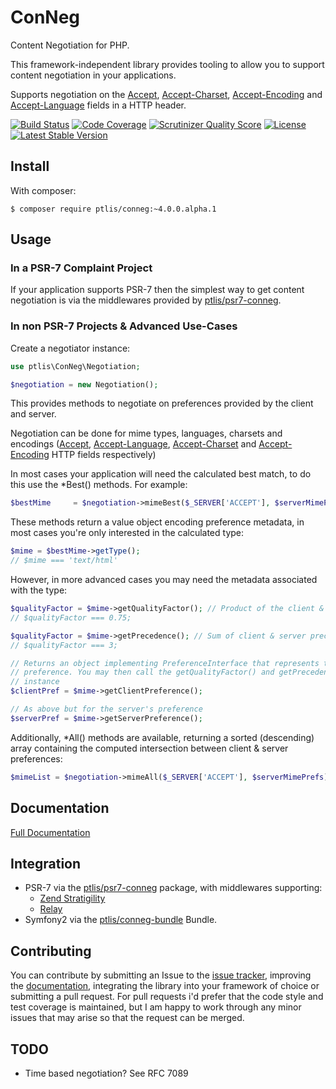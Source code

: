 # ConNeg

Content Negotiation for PHP.

This framework-independent library provides tooling to allow you to support content negotiation in your applications.

Supports negotiation on the  [Accept](http://www.w3.org/Protocols/rfc2616/rfc2616-sec14.html#sec14.1), [Accept-Charset](http://www.w3.org/Protocols/rfc2616/rfc2616-sec14.html#sec14.2), [Accept-Encoding](http://www.w3.org/Protocols/rfc2616/rfc2616-sec14.html#sec14.3) and [Accept-Language](http://www.w3.org/Protocols/rfc2616/rfc2616-sec14.html#sec14.4) fields in a HTTP header.

[![Build Status](https://travis-ci.org/ptlis/conneg.png?branch=master)](https://travis-ci.org/ptlis/conneg) [![Code Coverage](https://scrutinizer-ci.com/g/ptlis/conneg/badges/coverage.png?s=6c30a32e78672ae0d7cff3ecf00ceba95049879a)](https://scrutinizer-ci.com/g/ptlis/conneg/) [![Scrutinizer Quality Score](https://scrutinizer-ci.com/g/ptlis/conneg/badges/quality-score.png?s=b8a262b33dd4a5de02d6f92f3e318ebb319f96c0)](https://scrutinizer-ci.com/g/ptlis/conneg/)  [![License](https://img.shields.io/badge/license-MIT-brightgreen.svg)](https://github.com/ptlis/conneg/blob/master/LICENSE) [![Latest Stable Version](https://poser.pugx.org/ptlis/conneg/v/stable.png)](https://packagist.org/packages/ptlis/conneg)

## Install

With composer:

```shell
$ composer require ptlis/conneg:~4.0.0.alpha.1
```

## Usage


### In a PSR-7 Complaint Project

If your application supports PSR-7 then the simplest way to get content negotiation is via the middlewares provided by [ptlis/psr7-conneg](https://github.com/ptlis/psr7-conneg).


### In non PSR-7 Projects & Advanced Use-Cases

Create a negotiator instance:

```php
use ptlis\ConNeg\Negotiation;

$negotiation = new Negotiation();
```

This provides methods to negotiate on preferences provided by the client and server.

Negotiation can be done for mime types, languages, charsets and encodings ([Accept](http://www.w3.org/Protocols/rfc2616/rfc2616-sec14.html#sec14.1), [Accept-Language](http://www.w3.org/Protocols/rfc2616/rfc2616-sec14.html#sec14.4), [Accept-Charset](http://www.w3.org/Protocols/rfc2616/rfc2616-sec14.html#sec14.2) and [Accept-Encoding](http://www.w3.org/Protocols/rfc2616/rfc2616-sec14.html#sec14.3) HTTP fields respectively)

In most cases your application will need the calculated best match, to do this use the *Best() methods. For example:

```php
$bestMime     = $negotiation->mimeBest($_SERVER['ACCEPT'], $serverMimePrefs);
```

These methods return a value object encoding preference metadata, in most cases you're only interested in the calculated type:

```php
$mime = $bestMime->getType();
// $mime === 'text/html'
```

However, in more advanced cases you may need the metadata associated with the type:

```php
$qualityFactor = $mime->getQualityFactor(); // Product of the client & server preferences
// $qualityFactor === 0.75;

$qualityFactor = $mime->getPrecedence(); // Sum of client & server precedences
// $qualityFactor === 3;

// Returns an object implementing PreferenceInterface that represents the client's
// preference. You may then call the getQualityFactor() and getPrecedence() on this
// instance
$clientPref = $mime->getClientPreference();

// As above but for the server's preference
$serverPref = $mime->getServerPreference();
```

Additionally, *All() methods are available, returning a sorted (descending) array containing the computed intersection between client & server preferences:

```php
$mimeList = $negotiation->mimeAll($_SERVER['ACCEPT'], $serverMimePrefs);
```



## Documentation

[Full Documentation](http://ptlis.github.io/conneg/)

## Integration

* PSR-7 via the [ptlis/psr7-conneg](https://github.com/ptlis/psr7-conneg) package, with middlewares supporting:
    * [Zend Stratigility](https://github.com/zendframework/zend-stratigility)
    * [Relay](https://github.com/relayphp/Relay.Relay)
* Symfony2 via the [ptlis/conneg-bundle](https://github.com/ptlis/conneg-bundle) Bundle.

## Contributing

You can contribute by submitting an Issue to the [issue tracker](https://github.com/ptlis/conneg/issues), improving the [documentation](https://github.com/ptlis/conneg/tree/gh-pages), integrating the library into your framework of choice or submitting a pull request. For pull requests i'd prefer that the code style and test coverage is maintained, but I am happy to work through any minor issues that may arise so that the request can be merged.


## TODO

* Time based negotiation? See RFC 7089
